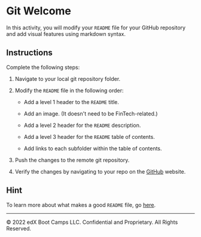 # Git Welcome

In this activity, you will modify your `README` file for your GitHub repository and add visual features using markdown syntax.

## Instructions

Complete the following steps:

1. Navigate to your local git repository folder.

2. Modify the `README` file in the following order:

    * Add a level 1 header to the `README` title.

    * Add an image. (It doesn't need to be FinTech-related.)

    * Add a level 2 header for the `README` description.

    * Add a level 3 header for the `README` table of contents.

    * Add links to each subfolder within the table of contents.

3. Push the changes to the remote git repository.

4. Verify the changes by navigating to your repo on the [GitHub](https://github.com/) website.

## Hint

To learn more about what makes a good `README` file, go [here](https://gist.github.com/PurpleBooth/109311bb0361f32d87a2).

---
© 2022 edX Boot Camps LLC. Confidential and Proprietary. All Rights Reserved.
